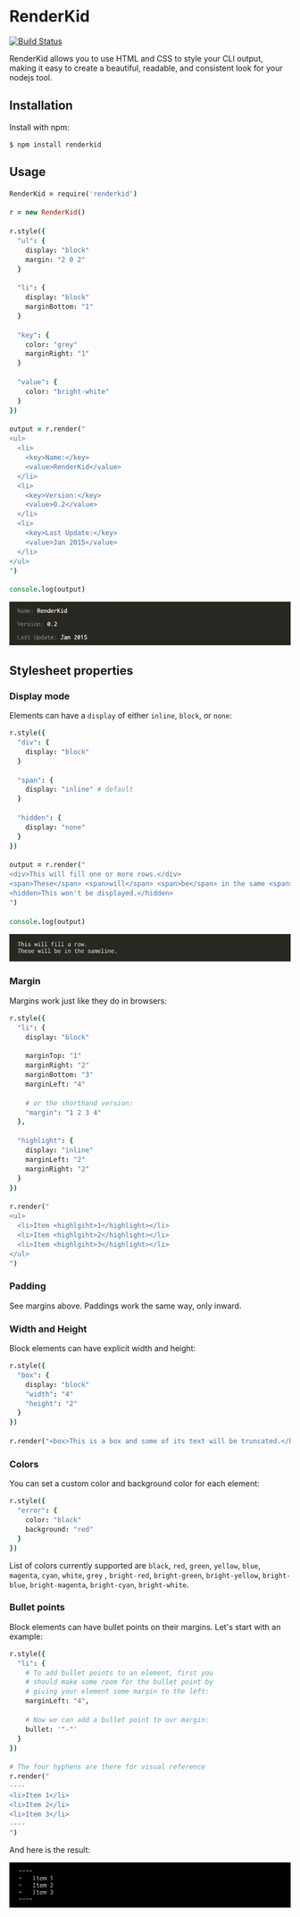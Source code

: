 # RenderKid
[![Build Status](https://secure.travis-ci.org/AriaMinaei/RenderKid.png)](http://travis-ci.org/AriaMinaei/RenderKid)

RenderKid allows you to use HTML and CSS to style your CLI output, making it easy to create a beautiful, readable, and
consistent look for your nodejs tool.

## Installation

Install with npm:
```
$ npm install renderkid
```

## Usage

```coffeescript
RenderKid = require('renderkid')

r = new RenderKid()

r.style({
  "ul": {
    display: "block"
    margin: "2 0 2"
  }

  "li": {
    display: "block"
    marginBottom: "1"
  }

  "key": {
    color: "grey"
    marginRight: "1"
  }

  "value": {
    color: "bright-white"
  }
})

output = r.render("
<ul>
  <li>
    <key>Name:</key>
    <value>RenderKid</value>
  </li>
  <li>
    <key>Version:</key>
    <value>0.2</value>
  </li>
  <li>
    <key>Last Update:</key>
    <value>Jan 2015</value>
  </li>
</ul>
")

console.log(output)
```

![screenshot of usage](https://github.com/AriaMinaei/RenderKid/raw/master/docs/images/usage.png)

## Stylesheet properties

### Display mode

Elements can have a `display` of either `inline`, `block`, or `none`:
```coffeescript
r.style({
  "div": {
    display: "block"
  }

  "span": {
    display: "inline" # default
  }

  "hidden": {
    display: "none"
  }
})

output = r.render("
<div>This will fill one or more rows.</div>
<span>These</span> <span>will</span> <span>be</span> in the same <span>line.</span>
<hidden>This won't be displayed.</hidden>
")

console.log(output)
```

![screenshot of usage](https://github.com/AriaMinaei/RenderKid/raw/master/docs/images/display.png)


### Margin

Margins work just like they do in browsers:
```coffeescript
r.style({
  "li": {
    display: "block"

    marginTop: "1"
    marginRight: "2"
    marginBottom: "3"
    marginLeft: "4"

    # or the shorthand version:
    "margin": "1 2 3 4"
  },

  "highlight": {
    display: "inline"
    marginLeft: "2"
    marginRight: "2"
  }
})

r.render("
<ul>
  <li>Item <highlgiht>1</highlight></li>
  <li>Item <highlgiht>2</highlight></li>
  <li>Item <highlgiht>3</highlight></li>
</ul>
")
```

### Padding

See margins above. Paddings work the same way, only inward.

### Width and Height

Block elements can have explicit width and height:
```coffeescript
r.style({
  "box": {
    display: "block"
    "width": "4"
    "height": "2"
  }
})

r.render("<box>This is a box and some of its text will be truncated.</box>")
```

### Colors

You can set a custom color and background color for each element:

```coffeescript
r.style({
  "error": {
    color: "black"
    background: "red"
  }
})
```

List of colors currently supported are `black`, `red`, `green`, `yellow`, `blue`, `magenta`, `cyan`, `white`, `grey`
, `bright-red`, `bright-green`, `bright-yellow`, `bright-blue`, `bright-magenta`, `bright-cyan`, `bright-white`.

### Bullet points

Block elements can have bullet points on their margins. Let's start with an example:
```coffeescript
r.style({
  "li": {
    # To add bullet points to an element, first you
    # should make some room for the bullet point by
    # giving your element some margin to the left:
    marginLeft: "4",

    # Now we can add a bullet point to our margin:
    bullet: '"-"'
  }
})

# The four hyphens are there for visual reference
r.render("
----
<li>Item 1</li>
<li>Item 2</li>
<li>Item 3</li>
----
")
```
And here is the result:

![screenshot of bullet points, 1](https://github.com/AriaMinaei/RenderKid/raw/master/docs/images/bullets-1.png)
